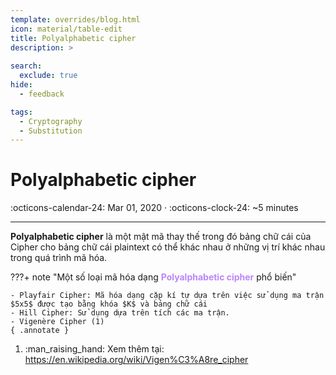 ```yaml
---
template: overrides/blog.html
icon: material/table-edit
title: Polyalphabetic cipher
description: >
  
search:
  exclude: true
hide:
  - feedback

tags:
  - Cryptography 
  - Substitution 
---
```


# __Polyalphabetic cipher__

<span>
:octicons-calendar-24: Mar 01, 2020 ·
:octicons-clock-24: ~5 minutes

</span>

---

__Polyalphabetic cipher__ là một mật mã thay thế trong đó bảng chữ cái của Cipher cho bảng chữ cái plaintext có thể khác nhau ở những vị trí khác nhau trong quá trình mã hóa.

???+ note "Một số loại mã hóa dạng <strong style = "color: #bb86fc">Polyalphabetic cipher</strong> phổ biến"
 
    - Playfair Cipher: Mã hóa dạng cặp kí tự dựa trên việc sử dụng ma trận $5x5$ được tạo bằng khóa $K$ và bảng chữ cái
    - Hill Cipher: Sử dụng dựa trên tích các ma trận.
    - Vigenère Cipher (1)
    { .annotate }

1.  :man_raising_hand: Xem thêm tại: https://en.wikipedia.org/wiki/Vigen%C3%A8re_cipher
